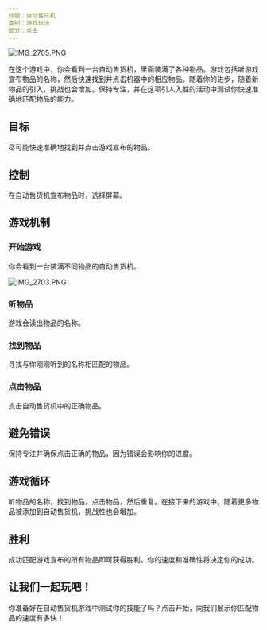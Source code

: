 ```yaml
---
标题：自动售货机
类别：游戏玩法
部分：点击
---
```

![IMG_2705.PNG](https://help.Studycat.com/hc/article_attachments/34826687209753)

在这个游戏中，你会看到一台自动售货机，里面装满了各种物品。游戏包括听游戏宣布物品的名称，然后快速找到并点击机器中的相应物品。随着你的进步，随着新物品的引入，挑战也会增加。保持专注，并在这项引人入胜的活动中测试你快速准确地匹配物品的能力。

## 目标

尽可能快速准确地找到并点击游戏宣布的物品。

## 控制

在自动售货机宣布物品时，选择屏幕。

## 游戏机制

### 开始游戏

你会看到一台装满不同物品的自动售货机。

![IMG_2703.PNG](https://help.Studycat.com/hc/article_attachments/34826690323225)

### 听物品

游戏会读出物品的名称。

### 找到物品

寻找与你刚刚听到的名称相匹配的物品。

### 点击物品

点击自动售货机中的正确物品。

## 避免错误

保持专注并确保点击正确的物品，因为错误会影响你的进度。

## 游戏循环

听物品的名称，找到物品，点击物品，然后重复。在接下来的游戏中，随着更多物品被添加到自动售货机，挑战性也会增加。

## 胜利

成功匹配游戏宣布的所有物品即可获得胜利。你的速度和准确性将决定你的成功。

## 让我们一起玩吧！

你准备好在自动售货机游戏中测试你的技能了吗？点击开始，向我们展示你匹配物品的速度有多快！